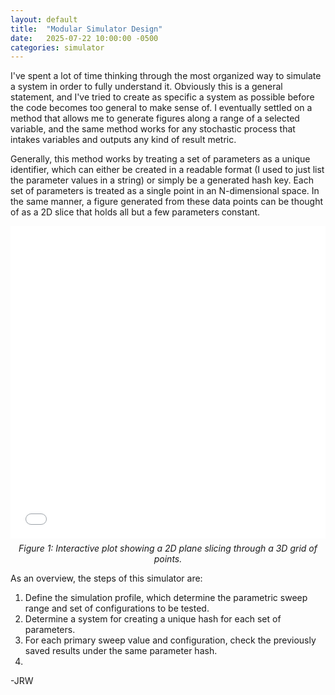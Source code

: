 ```yaml
---
layout: default
title:  "Modular Simulator Design"
date:   2025-07-22 10:00:00 -0500
categories: simulator
---
```


I've spent a lot of time thinking through the most organized way to simulate a system in order to fully understand it. Obviously this is a general statement, and I've tried to create as specific a system as possible before the code becomes too general to make sense of. I eventually settled on a method that allows me to generate figures along a range of a selected variable, and the same method works for any stochastic process that intakes variables and outputs any kind of result metric.

Generally, this method works by treating a set of parameters as a unique identifier, which can either be created in a readable format (I used to just list the parameter values in a string) or simply be a generated hash key. Each set of parameters is treated as a single point in an N-dimensional space. In the same manner, a figure generated from these data points can be thought of as a 2D slice that holds all but a few parameters constant.

<div style="text-align: center;">
  <iframe src="/assets/3d_plane_plot.html" width="100%" height="500" style="border: none;"></iframe>
  <p style="font-style: italic; margin-top: 0.5em;">
    Figure 1: Interactive plot showing a 2D plane slicing through a 3D grid of points.
  </p>
</div>

As an overview, the steps of this simulator are:
1. Define the simulation profile, which determine the parametric sweep range and set of configurations to be tested.
2. Determine a system for creating a unique hash for each set of parameters.
2. For each primary sweep value and configuration, check the previously saved results under the same parameter hash.
3. 

-JRW